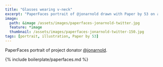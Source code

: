 ```yaml
---
title: "Glasses wearing v-neck"
excerpt: "PaperFaces portrait of @jonarnold drawn with Paper by 53 on an iPad."
image: 
  path: &image /assets/images/paperfaces-jonarnold-twitter.jpg 
  feature: *image
  thumbnail: /assets/images/paperfaces-jonarnold-twitter-150.jpg
tags: [portrait, illustration, Paper by 53]
---
```


PaperFaces portrait of project donator [@jonarnold](http://twitter.com/jonarnold).

{% include boilerplate/paperfaces.md %}
